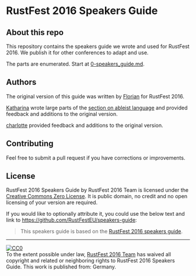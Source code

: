 # RustFest 2016 Speakers Guide

## About this repo

This repository contains the speakers guide we wrote and used for RustFest
2016.
We publish it for other conferences to adapt and use.

The parts are enumerated.
Start at [0-speakers_guide.md](0-speakers_guide.md).

## Authors

The original version of this guide was written by
[Florian](https://twitter.com/Argorak) for RustFest 2016.

[Katharina](https://twitter.com/_katsel) wrote large parts of the
[section on ableist language](3-ableism.md) and provided feedback and
additions to the original version.

[charlotte](https://twitter.com/charlotteis) provided feedback and additions
to the original version.

## Contributing

Feel free to submit a pull request if you have corrections or improvements.

## License

RustFest 2016 Speakers Guide by RustFest 2016 Team is licensed under the
[Creative Commons Zero
License](http://creativecommons.org/publicdomain/zero/1.0/).
It is public domain, no credit and no open licensing of your version are
required.

If you would like to optionally attribute it, you could use the below text and
link to https://github.com/RustFestEU/speakers-guide:

> This speakers guide is based on the [RustFest 2016 speakers
  guide](https://github.com/RustFestEU/speakers-guide).

<hr />

<p xmlns:dct="http://purl.org/dc/terms/" xmlns:vcard="http://www.w3.org/2001/vcard-rdf/3.0#">
  <a rel="license"
     href="http://creativecommons.org/publicdomain/zero/1.0/">
    <img src="https://licensebuttons.net/p/zero/1.0/80x15.png" style="border-style: none;" alt="CC0" />
  </a>
  <br />
  To the extent possible under law,
  <a rel="dct:publisher"
     href="http://www.rustfest.eu/">
    <span property="dct:title">RustFest 2016 Team</span></a>
  has waived all copyright and related or neighboring rights to
  <span property="dct:title">RustFest 2016 Speakers Guide</span>.
This work is published from:
<span property="vcard:Country" datatype="dct:ISO3166"
      content="DE" about="http://www.rustfest.eu/">
  Germany</span>.
</p>
